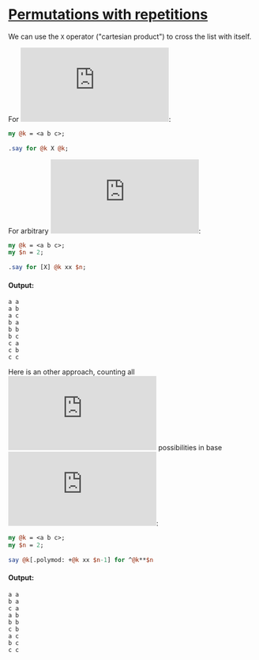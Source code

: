 [1]: https://rosettacode.org/wiki/Permutations_with_repetitions

# [Permutations with repetitions][1]

We can use the `X` operator ("cartesian product") to cross the list with itself.

For ![image](https://rosettacode.org/mw/index.php?title=Special:MathShowImage&hash=c303081f7a16f603112b0375bdc84883&mode=mathml):

```perl
my @k = <a b c>;
 
.say for @k X @k;
```


For arbitrary ![image](https://rosettacode.org/mw/index.php?title=Special:MathShowImage&hash=7b8b965ad4bca0e41ab51de7b31363a1&mode=mathml):

```perl
my @k = <a b c>;
my $n = 2;
 
.say for [X] @k xx $n;
```

#### Output:
```
a a
a b
a c
b a
b b
b c
c a
c b
c c
```


Here is an other approach, counting all ![image](https://rosettacode.org/mw/index.php?title=Special:MathShowImage&hash=aafabbf195eb3424ca815b9afe5caff1&mode=mathml) possibilities in base ![image](https://rosettacode.org/mw/index.php?title=Special:MathShowImage&hash=8ce4b16b22b58894aa86c421e8759df3&mode=mathml):

```perl
my @k = <a b c>;
my $n = 2;
 
say @k[.polymod: +@k xx $n-1] for ^@k**$n
```

#### Output:
```
a a
b a
c a
a b
b b
c b
a c
b c
c c
```